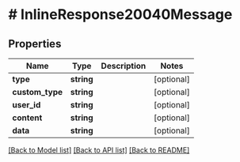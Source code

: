 # # InlineResponse20040Message

## Properties

Name | Type | Description | Notes
------------ | ------------- | ------------- | -------------
**type** | **string** |  | [optional]
**custom_type** | **string** |  | [optional]
**user_id** | **string** |  | [optional]
**content** | **string** |  | [optional]
**data** | **string** |  | [optional]

[[Back to Model list]](../../README.md#models) [[Back to API list]](../../README.md#endpoints) [[Back to README]](../../README.md)
